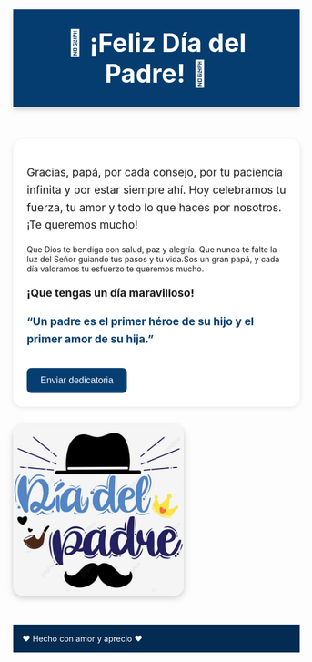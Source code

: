 <!DOCTYPE html>
<html lang="es">
<head>
  <meta charset="UTF-8" />
  <meta name="viewport" content="width=device-width, initial-scale=1.0" />
  <title>¡Feliz Día del Padre!</title>
  <style>
    @import url('https://fonts.googleapis.com/css2?family=Montserrat:wght@400;700&display=swap');

    body {
      margin: 0;
      font-family: 'Montserrat', sans-serif;
      background: linear-gradient(to bottom, #f0f0f0, #dbe9f4);
      color: #333;
      text-align: center;
    }

    header {
      background: #053d70;
      color: white;
      padding: 2rem;
      box-shadow: 0 4px 8px rgba(0,0,0,0.2);
      transition: background 0.3s ease;
    }

    header:hover {
      background: #065199;
    }

    h1 {
      margin: 0;
      font-size: 2.8rem;
    }

    .mensaje {
      margin: 2rem auto;
      padding: 1.5rem;
      max-width: 700px;
      background: white;
      border-radius: 16px;
      box-shadow: 0 2px 12px rgba(0,0,0,0.1);
      animation: fadeIn 2s ease;
    }

    .mensaje p {
      font-size: 1.2rem;
      line-height: 1.6;
    }

    .frase-extra {
      font-size: 1.5rem;
      font-weight: bold;
      color: #053d70;
      margin-top: 1rem;
    }

    .imagen {
      margin: 2rem auto;
      transition: transform 0.5s;
    }

    .imagen img {
      width: 300px;
      height: auto;
      border-radius: 16px;
      box-shadow: 0 4px 12px rgba(0,0,0,0.2);
    }

    .imagen:hover {
      transform: scale(1.03);
    }

    .boton-dedicatoria {
      background-color: #053d70;
      color: white;
      padding: 0.8rem 1.5rem;
      font-size: 1rem;
      border: none;
      border-radius: 8px;
      cursor: pointer;
      margin-top: 1rem;
      transition: background 0.3s;
    }

    .boton-dedicatoria:hover {
      background-color: #065199;
    }

    footer {
      background: #042b52;
      color: white;
      padding: 1rem;
      margin-top: 3rem;
    }

    @keyframes fadeIn {
      from { opacity: 0; transform: translateY(20px); }
      to { opacity: 1; transform: translateY(0); }
    }

    .corazones {
      position: fixed;
      bottom: 0;
      left: 0;
      width: 100%;
      height: 0;
      pointer-events: none;
      z-index: 9999;
    }

    .corazon {
      position: absolute;
      color: red;
      font-size: 1.5rem;
      animation: flotar 4s ease-in infinite;
    }

    @keyframes flotar {
      0% { transform: translateY(0); opacity: 1; }
      100% { transform: translateY(-300px); opacity: 0; }
    }
  </style>
</head>
<body>

  <!-- Música de fondo (opcional, puede comentar si no se desea sonido) -->
  <audio autoplay loop hidden>
    <source src="AUDIO/musica-dulce.mp3" type="audio/mpeg">
    Tu navegador no soporta audio HTML5.
  </audio>

  <header>
    <h1>💙 ¡Feliz Día del Padre! 💙</h1>
  </header>

  <div class="mensaje">
    <p>Gracias, papá, por cada consejo, por tu paciencia infinita y por estar siempre ahí. Hoy celebramos tu fuerza, tu amor y todo lo que haces por nosotros. ¡Te queremos mucho!</p>
 Que Dios te bendiga con salud, paz y alegría. Que nunca te falte la luz del Señor guiando tus pasos y tu vida.Sos un gran papá, y cada día valoramos tu esfuerzo te queremos mucho.
    <p><strong>¡Que tengas un día maravilloso!</strong></p>
    <p class="frase-extra">“Un padre es el primer héroe de su hijo y el primer amor de su hija.”</p>
    <button class="boton-dedicatoria" onclick="alert('¡Te amamos papá! Esta página es para vos 💙')">Enviar dedicatoria</button>
  </div>

  <div class="imagen">
    <img src="IMAGEN/Feliz dia del Padre.jpg" alt="Feliz Día del Padre">
  </div>

  <footer>
    ❤️ Hecho con amor y aprecio ❤️
  </footer>

  <!-- Corazones flotantes -->
  <div class="corazones" id="corazones"></div>

  <script>
    const corazones = document.getElementById("corazones");
    setInterval(() => {
      const corazon = document.createElement("div");
      corazon.className = "corazon";
      corazon.innerText = "❤️";
      corazon.style.left = Math.random() * 100 + "vw";
      corazones.appendChild(corazon);
      setTimeout(() => corazones.removeChild(corazon), 4000);
    }, 400);
  </script>

</body>
</html>
